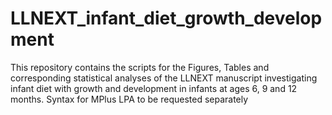 # LLNEXT_infant_diet_growth_development
This repository contains the scripts for the Figures, Tables and corresponding statistical analyses of the LLNEXT manuscript investigating infant diet with growth and development in infants at ages 6, 9 and 12 months.
Syntax for MPlus LPA to be requested separately 
